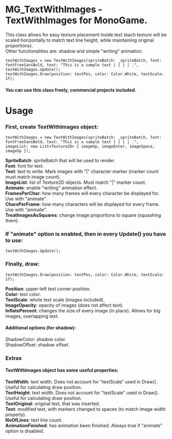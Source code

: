 # MG_TextWithImages - TextWithImages for MonoGame.
This class allows for easy texture placement inside text (each texture will be scaled horizontally to match text line height, while maintaining original proportions).   
Other functionalities are: shadow and simple "writing" animation.
```
textWithImages = new TextWithImages(spriteBatch: _spriteBatch, font: fontFreeSansBold, text: "This is a sample text | | | | .",  
textWithImages.Update();
textWithImages.Draw(position: textPos, color: Color.White, textScale: 1f);
```
#### You can use this class freely, commercial projects included.

# Usage
 
### First, create TextWithImages object:

```
textWithImages = new TextWithImages(spriteBatch: _spriteBatch, font: fontFreeSansBold, text: "This is a sample text | | | | .",  
imageList: new List<Texture2D> { imageUp, imageEnter, imageSpace, imageUp });
```
 
**SpriteBatch**: spriteBatch that will be used to render.  
**Font**: font for text.  
**Text**: text to write. Mark images with "|" character marker (marker count must match image count).  
**ImageList**: list of Texture2D objects. Must match "|" marker count.  
**Animate**: enable "writing" animation effect.  
**FramesPerChar**: how many frames will every character be displayed for. Use with "animate".  
**CharsPerFrame**: how many characters will be displayed for every frame. Use with "animate".  
**TreatImagesAsSquares**: change image proportions to square (squashing them).  
 
### If "animate" option is enabled, then in every Update() you have to use:
```
textWithImages.Update();
```
 
### Finally, draw:  
```
textWithImages.Draw(position: textPos, color: Color.White, textScale: 1f);
```

**Position**: upper-left text corner position.  
**Color**: text color.  
**TextScale**: whole text scale (images included).  
**ImageOpacity**: opacity of images (does not affect text).  
**InflatePercent**: changes the size of every image (in place). Allows for big images, overlapping text.  
 
#### Additional options (for shadow):  
ShadowColor: shadow color.  
ShadowOffset: shadow offset.  
  
### Extras
  
#### TextWithImages object has some useful properties:
  
**TextWidth**: text width. Does not account for "textScale" used in Draw(). Useful for calculating draw position.  
**TextHeight**: text width. Does not account for "textScale" used in Draw(). Useful for calculating draw position.  
**TextOriginal**: original text, that was inserted.  
**Text**: modified text, with markers changed to spaces (to match image width properly).  
**NoOfLines**: text line count.  
**AnimationFinished**: has animation been finished. Always true if "animate" option is disabled.
